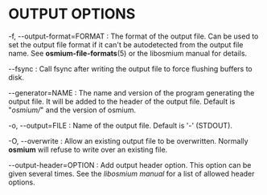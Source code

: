 
# OUTPUT OPTIONS

-f, --output-format=FORMAT
:   The format of the output file. Can be used to set the output file format
    if it can't be autodetected from the output file name.
    See **osmium-file-formats**(5) or the libosmium manual for details.

--fsync
:   Call fsync after writing the output file to force flushing buffers to disk.

--generator=NAME
:   The name and version of the program generating the output file. It will be
    added to the header of the output file. Default is "*osmium/*" and the
    version of osmium.

-o, --output=FILE
:   Name of the output file. Default is '-' (STDOUT).

-O, --overwrite
:   Allow an existing output file to be overwritten. Normally **osmium** will
    refuse to write over an existing file.

--output-header=OPTION
:   Add output header option. This option can be given several times. See the
    *libosmium manual* for a list of allowed header options.
